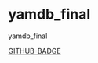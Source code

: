 # yamdb_final
yamdb_final

[GITHUB-BADGE](https://github.com/Vladislavasap/yamdb_final/actions/workflows/yamdb_workflow.yml/badge.svg)